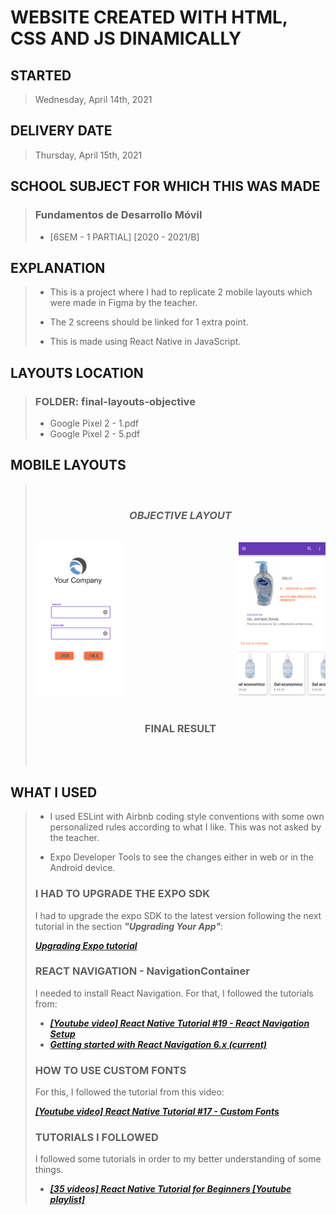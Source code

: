 <!--
  FUENTE SINTAXIS BÁSICA MD
  https://www.markdownguide.org/basic-syntax/
-->

# **WEBSITE CREATED WITH HTML, CSS AND JS DINAMICALLY**

## **STARTED**

> Wednesday, April 14th, 2021

## **DELIVERY DATE**

> Thursday, April 15th, 2021

## **SCHOOL SUBJECT FOR WHICH THIS WAS MADE**

> ### Fundamentos de Desarrollo Móvil
>
> - [6SEM - 1 PARTIAL] [2020 - 2021/B]

## **EXPLANATION**

> - This is a project where I had to replicate 2 mobile layouts which were
>   made in Figma by the teacher.
>
> - The 2 screens should be linked for 1 extra point.
>
> - This is made using React Native in JavaScript.

## **LAYOUTS LOCATION**

> ### **FOLDER: final-layouts-objective**
>
> - Google Pixel 2 - 1.pdf
> - Google Pixel 2 - 5.pdf

## **MOBILE LAYOUTS**

<blockquote>
  <br>
  <h3 style="text-align: center;">
    <strong> <em> OBJECTIVE LAYOUT </em> </strong>
  </h3>
  <br>
  <div style="margin: auto auto auto auto;
       display: flex;
       justify-content: space-between;">
    <img src="final-layouts-objective/first-desired-screen.png"
         alt="First desired screen" title="First desired screen" width="30%">
    <img src="final-layouts-objective/second-desired-screen.png"
         alt="Second desired screen" title="Second desired screen" width="30%">
  </div>

  <br>
  <h3 style="text-align: center;">
    <strong> FINAL RESULT </strong>
  </h3>
  <br>
  <div style="margin: auto auto auto auto;
       display: flex;
       justify-content: space-between;">
    <!-- <img src="final-layouts-objective/first-desired-screen.png"
         alt="First desired screen" title="First desired screen" width="48%">
    <img src="final-layouts-objective/second-desired-screen.png"
         alt="Second desired screen" title="Second desired screen" width="48%"> -->
  </div>
  <br>
</blockquote>
<!-- > ![First desired screen](final-layouts-objective/first-desired-screen.png "First desired screen") -->
<!-- > ![Second desired screen](final-layouts-objective/second-desired-screen.png "Second desired screen") -->

## **WHAT I USED**
>
> - I used ESLint with Airbnb coding style conventions with some own
>   personalized rules according to what I like. This was not asked by the
>   teacher.
>
> - Expo Developer Tools to see the changes either in web or in the Android
>   device.
>
> ### I HAD TO UPGRADE THE EXPO SDK
>
> I had to upgrade the expo SDK to the latest version following the next
> tutorial in the section ***"Upgrading Your App"***:
>
> ***[Upgrading Expo tutorial](https://blog.expo.io/expo-sdk-35-is-now-available-beee0dfafbf4 "Expo SDK 35 is now available - Upgrading Your App")***
>
> ### **REACT NAVIGATION - NavigationContainer**
>
> I needed to install React Navigation. For that, I followed the tutorials from:
>
> - ***[[Youtube video] React Native Tutorial #19 - React Navigation Setup](https://www.youtube.com/watch?v=OmQCU-3KPms&list=PL4cUxeGkcC9ixPU-QkScoRBVxtPPzVjrQ&index=20&ab_channel=TheNetNinja "[Youtube video] React Native Tutorial #19 - React Navigation Setup")***
> - ***[Getting started with React Navigation 6.x (current)](https://reactnavigation.org/docs/6.x/getting-started "Getting started with React Navigation 6.x (current)")***
>
> ### HOW TO USE CUSTOM FONTS
>
> For this, I followed the tutorial from this video:
>
> ***[[Youtube video] React Native Tutorial #17 - Custom Fonts](https://www.youtube.com/watch?v=IY5OBeL9LNE&list=PL4cUxeGkcC9ixPU-QkScoRBVxtPPzVjrQ&index=18&ab_channel=TheNetNinja "[Youtube video] React Native Tutorial #17 - Custom Fonts")***
>
> ### TUTORIALS I FOLLOWED
>
> I followed some tutorials in order to my better understanding of some things.
>
> - ***[[35 videos] React Native Tutorial for Beginners [Youtube playlist]](https://www.youtube.com/playlist?list=PL4cUxeGkcC9ixPU-QkScoRBVxtPPzVjrQ "I only watched some videos")***
> 
